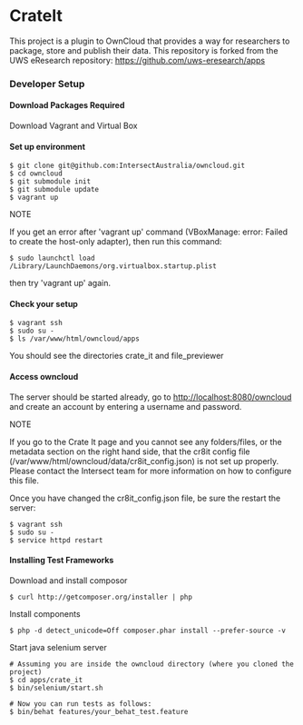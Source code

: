 CrateIt 
=======

This project is a plugin to OwnCloud that provides a way for researchers to package, store and publish their data.  This repository is forked from the UWS eResearch repository: https://github.com/uws-eresearch/apps 

### Developer Setup

#### Download Packages Required

Download Vagrant and Virtual Box

#### Set up environment

```
$ git clone git@github.com:IntersectAustralia/owncloud.git
$ cd owncloud
$ git submodule init
$ git submodule update
$ vagrant up
```

NOTE 

If you get an error after 'vagrant up' command (VBoxManage: error: Failed to create the host-only adapter), then run this command:

```
$ sudo launchctl load /Library/LaunchDaemons/org.virtualbox.startup.plist
```
then try 'vagrant up' again.

#### Check your setup

```
$ vagrant ssh
$ sudo su -
$ ls /var/www/html/owncloud/apps
```

You should see the directories crate_it and file_previewer

#### Access owncloud

The server should be started already, go to [http://localhost:8080/owncloud](http://localhost:8080/owncloud) and create an account by entering a username and password.

NOTE

If you go to the Crate It page and you cannot see any folders/files, or the metadata section on the right hand side, that the cr8it config file  (/var/www/html/owncloud/data/cr8it_config.json) is not set up properly. 
Please contact the Intersect team for more information on how to configure this file.

Once you have changed the cr8it_config.json file, be sure the restart the server:
```
$ vagrant ssh
$ sudo su -
$ service httpd restart
```
    
#### Installing Test Frameworks

Download and install composor

```
$ curl http://getcomposer.org/installer | php
```

Install components

```
$ php -d detect_unicode=Off composer.phar install --prefer-source -v
```

Start java selenium server

```
# Assuming you are inside the owncloud directory (where you cloned the project)
$ cd apps/crate_it
$ bin/selenium/start.sh

# Now you can run tests as follows:
$ bin/behat features/your_behat_test.feature
```

